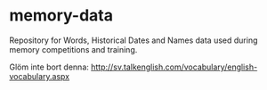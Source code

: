 # memory-data
Repository for Words, Historical Dates and Names data used during memory competitions and training.



Glöm inte bort denna:
http://sv.talkenglish.com/vocabulary/english-vocabulary.aspx